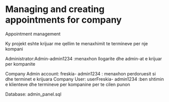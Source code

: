 # Managing and creating appointments for company


Appointment management

Ky projekt eshte krijuar me qellim te menaxhimit te termineve per nje kompani

Administrator:Admin-admin1234 :menaxhon llogarite dhe admin-at e krijuar per kompanite


Company Admin account: freskia- admin1234 : menaxhon perdoruesit si dhe terminet e krijuara
Company User: userFreskia- admin1234 :ben shtimin e klienteve dhe termineve per kompanine per te cilen punon


Database: admin_panel.sql
